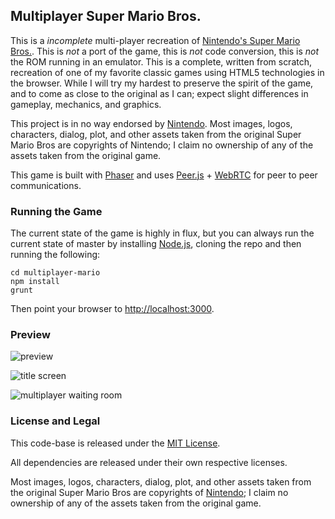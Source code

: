 ## Multiplayer Super Mario Bros.

This is a *incomplete* multi-player recreation of [Nintendo's Super Mario Bros.](http://en.wikipedia.org/wiki/Super_Mario_Bros).
This is _not_ a port of the game, this is _not_ code conversion, this is _not_ the ROM running in an emulator. This is
a complete, written from scratch, recreation of one of my favorite classic games using HTML5 technologies in the browser. While I
will try my hardest to preserve the spirit of the game, and to come as close to the original as I can; expect slight
differences in gameplay, mechanics, and graphics.

This project is in no way endorsed by [Nintendo](http://www.nintendo.com/). Most images, logos, characters, dialog,
plot, and other assets taken from the original Super Mario Bros are copyrights of Nintendo; I claim no ownership of
any of the assets taken from the original game.

This game is built with [Phaser](http://phaser.io) and uses [Peer.js]() + [WebRTC]() for peer to peer communications.

### Running the Game

The current state of the game is highly in flux, but you can always run the current state of master by installing
[Node.js](http://nodejs.org), cloning the repo and then running the following:

```shell
cd multiplayer-mario
npm install
grunt
```

Then point your browser to [http://localhost:3000](http://localhost:3000).

### Preview

![preview](http://imgur.com/NiIKvWc.gif)

![title screen](http://i.giphy.com/l41lHIgd469s5Tj5C.gif)

![multiplayer waiting room](http://imgur.com/SyUw4u4.png)

### License and Legal

This code-base is released under the [MIT License](http://opensource.org/licenses/MIT).

All dependencies are released under their own respective licenses.

Most images, logos, characters, dialog, plot, and other assets taken from the original Super Mario Bros
are copyrights of [Nintendo](http://www.nintendo.com/); I claim no ownership of any of the assets taken from the original game.
